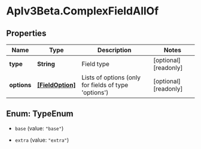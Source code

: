 # ApIv3Beta.ComplexFieldAllOf

## Properties

Name | Type | Description | Notes
------------ | ------------- | ------------- | -------------
**type** | **String** | Field type | [optional] [readonly] 
**options** | [**[FieldOption]**](FieldOption.md) | Lists of options (only for fields of type &#39;options&#39;) | [optional] [readonly] 



## Enum: TypeEnum


* `base` (value: `"base"`)

* `extra` (value: `"extra"`)




